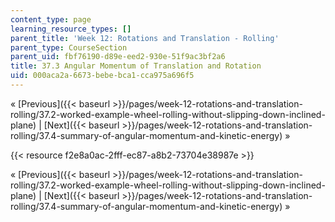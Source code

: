```yaml
---
content_type: page
learning_resource_types: []
parent_title: 'Week 12: Rotations and Translation - Rolling'
parent_type: CourseSection
parent_uid: fbf76190-d89e-eed2-930e-51f9ac3bf2a6
title: 37.3 Angular Momentum of Translation and Rotation
uid: 000aca2a-6673-bebe-bca1-cca975a696f5
---
```


« [Previous]({{< baseurl >}}/pages/week-12-rotations-and-translation-rolling/37.2-worked-example-wheel-rolling-without-slipping-down-inclined-plane) | [Next]({{< baseurl >}}/pages/week-12-rotations-and-translation-rolling/37.4-summary-of-angular-momentum-and-kinetic-energy) »

{{< resource f2e8a0ac-2fff-ec87-a8b2-73704e38987e >}}

« [Previous]({{< baseurl >}}/pages/week-12-rotations-and-translation-rolling/37.2-worked-example-wheel-rolling-without-slipping-down-inclined-plane) | [Next]({{< baseurl >}}/pages/week-12-rotations-and-translation-rolling/37.4-summary-of-angular-momentum-and-kinetic-energy) »